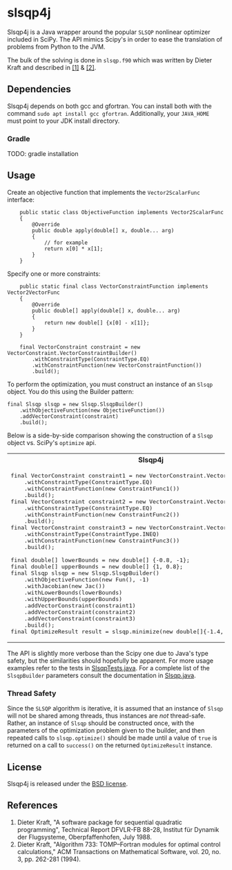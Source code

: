 # slsqp4j

Slsqp4j is a Java wrapper around the popular `SLSQP` nonlinear optimizer included in SciPy. The API mimics Scipy's in order to ease the 
translation of problems from Python to the JVM. 

The bulk of the solving is done in `slsqp.f90` which was written by Dieter Kraft and described in <a href="#ref1">[1]</a> 
& <a href="#ref2">[2]</a>.

## Dependencies
Slsqp4j depends on both gcc and gfortran. 
You can install both with the command `sudo apt install gcc gfortran`. Additionally, your `JAVA_HOME`  must point to your JDK install directory. 

### Gradle
TODO: gradle installation

## Usage
Create an objective function that implements the `Vector2ScalarFunc` interface:
```
    public static class ObjectiveFunction implements Vector2ScalarFunc
    {
        @Override
        public double apply(double[] x, double... arg)
        {
            // for example
            return x[0] * x[1];
        }
    }
```

Specify one or more constraints:
```
    public static final class VectorConstraintFunction implements Vector2VectorFunc
    {
        @Override
        public double[] apply(double[] x, double... arg)
        {
            return new double[] {x[0] - x[1]};
        }
    }

    final VectorConstraint constraint = new VectorConstraint.VectorConstraintBuilder()
        .withConstraintType(ConstraintType.EQ)
        .withConstraintFunction(new VectorConstraintFunction())
        .build();
```
 
 
To perform the optimization, you must construct an instance of an `Slsqp` object. You do this using the Builder pattern:
```
final Slsqp slsqp = new Slsqp.SlsqpBuilder()
    .withObjectiveFunction(new ObjectiveFunction())
    .addVectorConstraint(constraint)
    .build();
```

Below is a side-by-side comparison showing the construction of a `Slsqp` object vs. SciPy's `optimize` api.
<table>
<tr>
<th>
Slsqp4j
</th>
<th>
SciPy
</th>
</tr>

<tr>
<td>
<pre>
final VectorConstraint constraint1 = new VectorConstraint.VectorConstraintBuilder()
    .withConstraintType(ConstraintType.EQ)
    .withConstraintFunction(new ConstraintFunc1())
    .build();
final VectorConstraint constraint2 = new VectorConstraint.VectorConstraintBuilder()
    .withConstraintType(ConstraintType.EQ)
    .withConstraintFunction(new ConstraintFunc2())
    .build();
final VectorConstraint constraint3 = new VectorConstraint.VectorConstraintBuilder()
    .withConstraintType(ConstraintType.INEQ)
    .withConstraintFunction(new ConstraintFunc3())
    .build();<br>
final double[] lowerBounds = new double[] {-0.8, -1};
final double[] upperBounds = new double[] {1, 0.8};
final Slsqp slsqp = new Slsqp.SlsqpBuilder()
    .withObjectiveFunction(new Fun(), -1)
    .withJacobian(new Jac())
    .withLowerBounds(lowerBounds)
    .withUpperBounds(upperBounds)
    .addVectorConstraint(constraint1)
    .addVectorConstraint(constraint2)
    .addVectorConstraint(constraint3)
    .build();
final OptimizeResult result = slsqp.minimize(new double[]{-1.4, 0.9});
</pre>
</td>
<td>
<pre>
constraints = [
    {'type': 'eq', 'fun': self.constraint_func1},
    {'type': 'eq', 'fun': self.constraint_func2},
    {'type': 'ineq', 'fun': self.constraint_func3},
] 
res = minimize(self.fun, [-1.4, 0.9], method='SLSQP',
       jac=self.jac, args=(-1.0, ), 
       constraints=constraints,
       bounds=[(-0.8, 1.), (-1, 0.8)])

</pre>
</td>
</tr>
</table>

The API is slightly more verbose than the Scipy one due to Java's type safety, but the similarities should hopefully be apparent. 
For more usage examples refer to the tests in [SlsqpTests.java](./slsqp4j/src/test/java/slsqp4j/SlsqpTests.java). For a complete list of the `SlsqpBuilder` 
parameters consult the documentation in [Slsqp.java](./slsqp4j/src/main/java/slsqp4j/Slsqp.java).

### Thread Safety
Since the `SLSQP` algorithm is iterative, it is assumed that an instance of `Slsqp` will not be shared among threads, thus instances are *not* thread-safe. Rather, an instance of `Slsqp` should be constructed once, with the parameters of the optimization problem given to the builder, and then repeated calls to `slsqp.optimize()` should be made until a value of `true` is returned on a call to `success()` on the returned `OptimizeResult` instance.

## License
Slsqp4j is released under the [BSD license](https://github.com/skew-markets/slsqp4j/blob/master/LICENSE.txt).

## References
<ol>
<li id="ref1">Dieter Kraft, "A software package for sequential quadratic
programming", Technical Report DFVLR-FB 88-28, Institut für
Dynamik der Flugsysteme, Oberpfaffenhofen, July 1988.</li>

<li id="ref2">Dieter Kraft, "Algorithm 733: TOMP–Fortran modules for optimal
control calculations," ACM Transactions on Mathematical Software,
vol. 20, no. 3, pp. 262-281 (1994).</li>
</ol>
